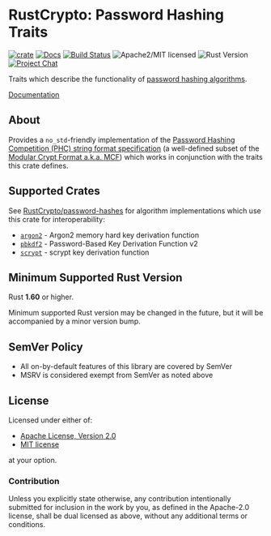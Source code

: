 # RustCrypto: Password Hashing Traits

[![crate][crate-image]][crate-link]
[![Docs][docs-image]][docs-link]
[![Build Status][build-image]][build-link]
![Apache2/MIT licensed][license-image]
![Rust Version][rustc-image]
[![Project Chat][chat-image]][chat-link]

Traits which describe the functionality of [password hashing algorithms].

[Documentation][docs-link]

## About

Provides a `no_std`-friendly implementation of the
[Password Hashing Competition (PHC) string format specification][PHC]
(a well-defined subset of the [Modular Crypt Format a.k.a. MCF][MCF]) which
works in conjunction with the traits this crate defines.

## Supported Crates

See [RustCrypto/password-hashes] for algorithm implementations which use
this crate for interoperability:

- [`argon2`] - Argon2 memory hard key derivation function
- [`pbkdf2`] - Password-Based Key Derivation Function v2
- [`scrypt`] - scrypt key derivation function

## Minimum Supported Rust Version

Rust **1.60** or higher.

Minimum supported Rust version may be changed in the future, but it will be
accompanied by a minor version bump.

## SemVer Policy

- All on-by-default features of this library are covered by SemVer
- MSRV is considered exempt from SemVer as noted above

## License

Licensed under either of:

- [Apache License, Version 2.0](https://www.apache.org/licenses/LICENSE-2.0)
- [MIT license](https://opensource.org/licenses/MIT)

at your option.

### Contribution

Unless you explicitly state otherwise, any contribution intentionally submitted
for inclusion in the work by you, as defined in the Apache-2.0 license, shall be
dual licensed as above, without any additional terms or conditions.

[//]: # (badges)

[crate-image]: https://buildstats.info/crate/password-hash
[crate-link]: https://crates.io/crates/password-hash
[docs-image]: https://docs.rs/password-hash/badge.svg
[docs-link]: https://docs.rs/password-hash/
[build-image]: https://github.com/RustCrypto/traits/workflows/password-hash/badge.svg?branch=master&event=push
[build-link]: https://github.com/RustCrypto/traits/actions?query=workflow:password-hash
[license-image]: https://img.shields.io/badge/license-Apache2.0/MIT-blue.svg
[rustc-image]: https://img.shields.io/badge/rustc-1.60+-blue.svg
[chat-image]: https://img.shields.io/badge/zulip-join_chat-blue.svg
[chat-link]: https://rustcrypto.zulipchat.com/#narrow/stream/260046-password-hashes

[//]: # (general links)

[password hashing algorithms]: https://en.wikipedia.org/wiki/Cryptographic_hash_function#Password_verification
[PHC]: https://github.com/P-H-C/phc-string-format/blob/master/phc-sf-spec.md
[MCF]: https://passlib.readthedocs.io/en/stable/modular_crypt_format.html
[RustCrypto/password-hashes]: https://github.com/RustCrypto/password-hashes
[`argon2`]: https://docs.rs/argon2
[`pbkdf2`]: https://docs.rs/pbkdf2
[`scrypt`]: https://docs.rs/scrypt
